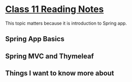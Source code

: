 # [Class 11 Reading Notes](https://github.com/snur206/reading-notes/blob/main/401/class11notes.md)

This topic matters because it is introduction to Spring app.

## Spring App Basics



## Spring MVC and Thymeleaf



## Things I want to know more about



